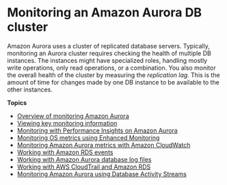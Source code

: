 # Monitoring an Amazon Aurora DB cluster<a name="MonitoringAurora"></a>

Amazon Aurora uses a cluster of replicated database servers\. Typically, monitoring an Aurora cluster requires checking the health of multiple DB instances\. The instances might have specialized roles, handling mostly write operations, only read operations, or a combination\. You also monitor the overall health of the cluster by measuring the *replication lag*\. This is the amount of time for changes made by one DB instance to be available to the other instances\. 

**Topics**
+ [Overview of monitoring Amazon Aurora](MonitoringOverview.md)
+ [Viewing key monitoring information](accessing-monitoring.md)
+ [Monitoring with Performance Insights on Amazon Aurora](USER_PerfInsights.md)
+ [Monitoring OS metrics using Enhanced Monitoring](USER_Monitoring.OS.md)
+ [Monitoring Amazon Aurora metrics with Amazon CloudWatch](Aurora.Monitoring.md)
+ [Working with Amazon RDS events](working-with-aurora-events.md)
+ [Working with Amazon Aurora database log files](USER_LogAccess.md)
+ [Working with AWS CloudTrail and Amazon RDS](logging-using-cloudtrail.md)
+ [Monitoring Amazon Aurora using Database Activity Streams](DBActivityStreams.md)